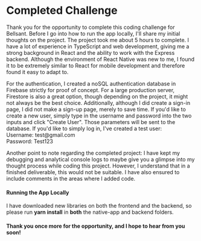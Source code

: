 <h1>Completed Challenge</h1>
<p>
  Thank you for the opportunity to complete this coding challenge for Bellsant. Before I go into how to run the app locally, I'll share my initial thoughts on the project. The project took me about 5 hours to 
  complete. I have a lot of experience in TypeScript and web development, giving me a strong background in React and the ability to work with the Express backend. Although the environment of React Native was new to me,
  I found it to be extremely similar to React for mobile development and therefore found it easy to adapt to.
</p>
<p>
  For the authentication, I created a noSQL authentication database in Firebase strictly for proof of concept. For a large production server, Firestore is also a great option, though depending on the project, it might not always be the best choice.
  Additionally, although I did create a sign-in page, I did not make a sign-up page, merely to save time. If you'd like to create a new user, simply type in the username and password into the two inputs and click "Create User". Those parameters
  will be sent to the database. If you'd like to simply log in, I've created a test user:
  <br>
  Username: test@gmail.com<br>
  Password: Test123
</p>
<p>
  Another point to note regarding the completed project: I have kept my debugging and analytical console logs to maybe give you a glimpse into my thought process while coding this project. However, I understand that in a finished deliverable,
  this would not be suitable. I have also ensured to include comments in the areas where I added code.
</p>
<h4>Running the App Locally</h4>
<p>
  I have downloaded new libraries on both the frontend and the backend, so please run <strong>yarn install</strong> in <strong>both</strong> the native-app and backend folders.
</p>
<h4>
  Thank you once more for the opportunity, and I hope to hear from you soon!
</h4>
